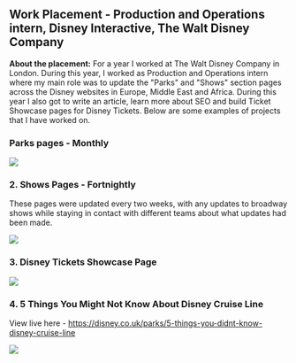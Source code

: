 ## Work Placement - Production and Operations intern, Disney Interactive, The Walt Disney Company

**About the placement:** For a year I worked at The Walt Disney Company in London. During this year, I worked as Production and Operations intern where my main role was to update the "Parks" and "Shows" section pages across the Disney websites in Europe, Middle East and Africa. During this year I also got to write an article, learn more about SEO and build Ticket Showcase pages for Disney Tickets. 
Below are some examples of projects that I have worked on.

### Parks pages - Monthly

<img src="images/dummy_thumbnail.jpg?raw=true"/>

### 2. Shows Pages - Fortnightly 

These pages were updated every two weeks, with any updates to broadway shows while staying in contact with different teams about what updates had been made. 

<img src="images/dummy_thumbnail.jpg?raw=true"/>

### 3. Disney Tickets Showcase Page 

<img src="images/dummy_thumbnail.jpg?raw=true"/>

### 4. 5 Things You Might Not Know About Disney Cruise Line

View live here - <a href> https://disney.co.uk/parks/5-things-you-didnt-know-disney-cruise-line</a>

<img src="images/dummy_thumbnail.jpg?raw=true"/>

